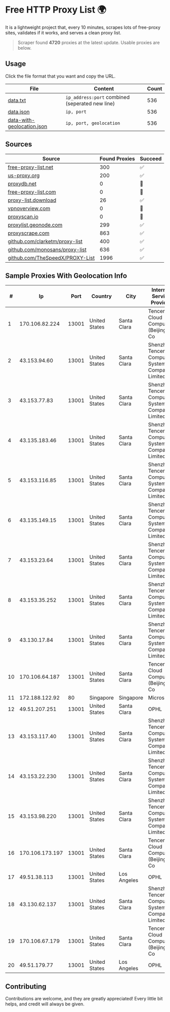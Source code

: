 
# Free HTTP Proxy List 🌍

It is a lightweight project that, every 10 minutes, scrapes lots of free-proxy sites, validates if it works, and serves a clean proxy list.


> Scraper found **4720** proxies at the latest update. Usable proxies are below.

## Usage

Click the file format that you want and copy the URL.


|File|Content|Count|
|----|-------|-----|
|[data.txt](https://raw.githubusercontent.com/themiralay/Proxy-List-World/master/data.txt)|`ip_address:port` combined (seperated new line)|536|
|[data.json](https://raw.githubusercontent.com/themiralay/Proxy-List-World/master/data.json)|`ip, port`|536|
|[data-with-geolocation.json](https://raw.githubusercontent.com/themiralay/Proxy-List-World/master/data-with-geolocation.json)|`ip, port, geolocation`|536|

## Sources

|Source|Found Proxies|Succeed|
|------|-------------|-------|
|[free-proxy-list.net](https://free-proxy-list.net)|300|✅|
|[us-proxy.org](https://www.us-proxy.org)|200|✅|
|[proxydb.net](http://proxydb.net)|0|🚫|
|[free-proxy-list.com](https://free-proxy-list.com/?page=&port=&type%5B%5D=http&type%5B%5D=https&up_time=0&search=Search)|0|🚫|
|[proxy-list.download](https://www.proxy-list.download/HTTP)|26|✅|
|[vpnoverview.com](https://vpnoverview.com/privacy/anonymous-browsing/free-proxy-servers)|0|🚫|
|[proxyscan.io](https://www.proxyscan.io)|0|🚫|
|[proxylist.geonode.com](https://proxylist.geonode.com/api/proxy-list?limit=300&page=1&sort_by=lastChecked&sort_type=desc&protocols=http,https)|299|✅|
|[proxyscrape.com](https://api.proxyscrape.com/v2/?request=displayproxies&protocol=http&timeout=10000&country=all&ssl=all&anonymity=all)|863|✅|
|[github.com/clarketm/proxy-list](https://raw.githubusercontent.com/clarketm/proxy-list/master/proxy-list-raw.txt)|400|✅|
|[github.com/monosans/proxy-list](https://raw.githubusercontent.com/monosans/proxy-list/main/proxies/http.txt)|636|✅|
|[github.com/TheSpeedX/PROXY-List](https://raw.githubusercontent.com/TheSpeedX/PROXY-List/master/http.txt)|1996|✅|


## Sample Proxies With Geolocation Info

|#|Ip|Port|Country|City|Internet Service Provider|
|-|--|----|-------|----|-------------------------|
|1|170.106.82.224|13001|United States|Santa Clara|Tencent Cloud Computing (Beijing) Co|
|2|43.153.94.60|13001|United States|Santa Clara|Shenzhen Tencent Computer Systems Company Limited|
|3|43.153.77.83|13001|United States|Santa Clara|Shenzhen Tencent Computer Systems Company Limited|
|4|43.135.183.46|13001|United States|Santa Clara|Shenzhen Tencent Computer Systems Company Limited|
|5|43.153.116.85|13001|United States|Santa Clara|Shenzhen Tencent Computer Systems Company Limited|
|6|43.135.149.15|13001|United States|Santa Clara|Shenzhen Tencent Computer Systems Company Limited|
|7|43.153.23.64|13001|United States|Santa Clara|Shenzhen Tencent Computer Systems Company Limited|
|8|43.153.35.252|13001|United States|Santa Clara|Shenzhen Tencent Computer Systems Company Limited|
|9|43.130.17.84|13001|United States|Santa Clara|Shenzhen Tencent Computer Systems Company Limited|
|10|170.106.64.187|13001|United States|Santa Clara|Tencent Cloud Computing (Beijing) Co|
|11|172.188.122.92|80|Singapore|Singapore|Microsoft|
|12|49.51.207.251|13001|United States|Santa Clara|OPHL|
|13|43.153.117.40|13001|United States|Santa Clara|Shenzhen Tencent Computer Systems Company Limited|
|14|43.153.22.230|13001|United States|Santa Clara|Shenzhen Tencent Computer Systems Company Limited|
|15|43.153.98.220|13001|United States|Santa Clara|Shenzhen Tencent Computer Systems Company Limited|
|16|170.106.173.197|13001|United States|Santa Clara|Tencent Cloud Computing (Beijing) Co|
|17|49.51.38.113|13001|United States|Los Angeles|OPHL|
|18|43.130.62.137|13001|United States|Santa Clara|Shenzhen Tencent Computer Systems Company Limited|
|19|170.106.67.179|13001|United States|Santa Clara|Tencent Cloud Computing (Beijing) Co|
|20|49.51.179.77|13001|United States|Los Angeles|OPHL|



## Contributing

Contributions are welcome, and they are greatly appreciated! Every
little bit helps, and credit will always be given.

